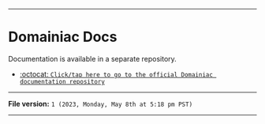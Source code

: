
***

# Domainiac Docs

Documentation is available in a separate repository.

- [:octocat: `Click/tap here to go to the official Domainiac documentation repository`](https://github.com/seanpm2001/Domainiac_Docs/)

***

**File version:** `1 (2023, Monday, May 8th at 5:18 pm PST)`

***
